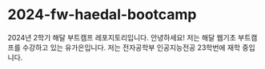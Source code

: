 # 2024-fw-haedal-bootcamp
2024년 2학기 해달 부트캠프 레포지토리입니다.
안녕하세요! 저는 해달 웹기초 부트캠프를 수강하고 있는 유가은입니다.
저는 전자공학부 인공지능전공 23학번에 재학 중입니다.